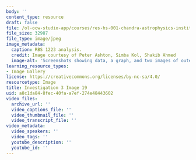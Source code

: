 ```yaml
---
body: ''
content_type: resource
draft: false
file: /ol-ocw-studio-app/courses/res-hs-001-chandra-astrophysics-institute/mithfh_chandra_inv3_rbsanal.jpg
file_size: 32987
file_type: image/jpeg
image_metadata:
  caption: RBS 1223 analysis.
  credit: Image courtesy of Peter Ashton, Simba Kol, Shakib Ahmed
  image-alt: 'Screenshots showing data, a graph, and two images of outer space. '
learning_resource_types:
- Image Gallery
license: https://creativecommons.org/licenses/by-nc-sa/4.0/
resourcetype: Image
title: Investigation 3 Image 19
uid: a8c1da84-8fec-40fa-a7ef-274e48443602
video_files:
  archive_url: ''
  video_captions_file: ''
  video_thumbnail_file: ''
  video_transcript_file: ''
video_metadata:
  video_speakers: ''
  video_tags: ''
  youtube_description: ''
  youtube_id: ''
---
```

